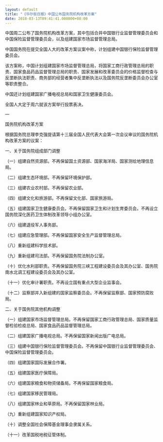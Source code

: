 ```yaml
---
layout: default
title: "《华尔街日报》中国公布国务院机构改革方案"
date: 2018-03-13T09:41:41.000000+08:00
---
```


中国周二公布了国务院机构改革方案，其中包括合并中国银行业监督管理委员会和中国保险监督管理委员会，以及组建国家市场监督管理总局。

中国国务院在提交全国人大的改革方案议案中称，计划组建中国银行保险监督管理委员会。

该方案称，中国计划组建国家市场监督管理总局，将国家工商行政管理总局的职责、国家食品药品监督管理总局的职责、国家发展和改革委员会的价格监督检查与反垄断执法职责、商务部的经营者集中反垄断执法以及国务院反垄断委员会办公室等职责整合。

中国还计划组建国家广播电视总局和国家卫生健康委员会。

全国人大定于周六就该方案举行投票表决。

—

国务院机构改革方案

根据国务院总理李克强提请第十三届全国人民代表大会第一次会议审议的国务院机构改革方案的议案：

一、关于国务院组成部门调整


（一）组建自然资源部。不再保留国土资源部、国家海洋局、国家测绘地理信息局。


（二）组建生态环境部。不再保留环境保护部。


（三）组建农业农村部。不再保留农业部。


（四）组建文化和旅游部。不再保留文化部、国家旅游局。


（五）组建国家卫生健康委员会。不再保留国家卫生和计划生育委员会。不再设立国务院深化医药卫生体制改革领导小组办公室。


（六）组建退役军人事务部。


（七）组建应急管理部。不再保留国家安全生产监督管理总局。


（八）重新组建科学技术部。


（九）重新组建司法部。不再保留国务院法制办公室。


（十）优化水利部职责。不再保留国务院三峡工程建设委员会及其办公室、国务院南水北调工程建设委员会及其办公室。


（十一）优化审计署职责。不再设立国有重点大型企业监事会。


（十二）监察部并入新组建的国家监察委员会。不再保留监察部、国家预防腐败局。


二、关于国务院其他机构调整


（一）组建国家市场监督管理总局。不再保留国家工商行政管理总局、国家质量监督检验检疫总局、国家食品药品监督管理总局。


（二）组建国家广播电视总局。不再保留国家新闻出版广电总局。


（三）组建中国银行保险监督管理委员会。不再保留中国银行业监督管理委员会、中国保险监督管理委员会。


（四）组建国家国际发展合作署。


（五）组建国家医疗保障局。


（六）组建国家粮食和物资储备局。不再保留国家粮食局。


（七）组建国家移民管理局。


（八）组建国家林业和草原局。不再保留国家林业局。


（九）重新组建国家知识产权局。


（十）调整全国社会保障基金理事会隶属关系。


（十一）改革国税地税征管体制。

